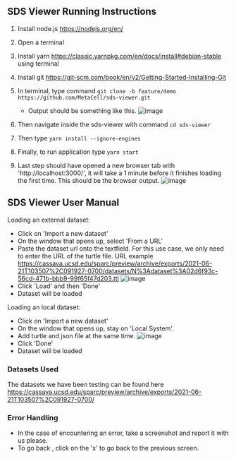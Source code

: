 ## SDS Viewer Running Instructions

1. Install node.js https://nodejs.org/en/
2. Open a terminal
3. Install yarn https://classic.yarnpkg.com/en/docs/install#debian-stable using terminal
4. Install git https://git-scm.com/book/en/v2/Getting-Started-Installing-Git
5. In terminal, type command `git clone -b feature/demo https://github.com/MetaCell/sds-viewer.git`
   - Output should be something like this.
   ![image](https://user-images.githubusercontent.com/4562825/136595047-0255afff-3b52-4cbe-9e2b-575ec4e46a66.png)

6. Then navigate inside the sds-viewer with command `cd sds-viewer`
7. Then type `yarn install --ignore-engines`
8. Finally, to run application type `yarn start`
9. Last step should have opened a new browser tab with 'http://localhost:3000/', it will take a 1 minute before it finishes loading the first time.
   This should be the browser output.
   ![image](https://user-images.githubusercontent.com/4562825/136596619-4cfb3ba9-48bb-42c4-b128-331d0bf7e6e8.png)


## SDS Viewer User Manual
Loading an external dataset:
- Click on 'Import a new dataset'
- On the window that opens up, select 'From a URL'
- Paste the dataset url onto the textfield. For this use case, we only need to enter the URL of the turtle file.
  URL example https://cassava.ucsd.edu/sparc/preview/archive/exports/2021-06-21T103507%2C091927-0700/datasets/N%3Adataset%3A02d6f93c-56cd-471b-bbb9-99f65f47d203.ttl
  ![image](https://user-images.githubusercontent.com/4562825/136597116-4098f4eb-34ce-4abd-92fa-c6fbf6f2c92e.png)
- Click 'Load' and then 'Done'
- Dataset will be loaded

Loading an local dataset:
- Click on 'Import a new dataset'
- On the window that opens up, stay on 'Local System'.
- Add turtle and json file at the same time. 
  ![image](https://user-images.githubusercontent.com/4562825/136603905-83145d22-0bff-47b2-ae09-7117acc4c246.png)
- Click 'Done'
- Dataset will be loaded

### Datasets Used
The datasets we have been testing can be found here https://cassava.ucsd.edu/sparc/preview/archive/exports/2021-06-21T103507%2C091927-0700/

### Error Handling
- In the case of encountering an error, take a screenshot and report it with us please.
- To go back , click on the 'x' to go back to the previous screen.
